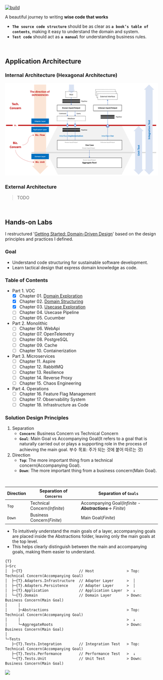 [![build](https://github.com/hhko/better-code-with-ddd/actions/workflows/build.yml/badge.svg)](https://github.com/hhko/better-code-with-ddd/actions/workflows/build.yml)

A beautiful journey to writing **wise code that works**
- **`The source code structure`** should be as clear as **`a book’s table of contents`**, making it easy to understand the domain and system.
- **`Test code`** should act as **`a manual`** for understanding business rules.

<br/>


## Application Architecture

### Internal Architecture (Hexagonal Architecture)
![hexagonal architecture](./01-architecture/part1-overview/ch04-internal-architecture/.images/Architecture.Internal.Hexagonal.png)

### External Architecture
> TODO

<br/>

## Hands-on Labs
I restructured '[Getting Started: Domain-Driven Design](https://dometrain.com/course/getting-started-domain-driven-design-ddd/?ref=dometrain-github&promo=getting-started-domain-driven-design)' based on the design principles and practices I defined.

### Goal
- Understand code structuring for sustainable software development.
- Learn tactical design that express domain knowledge as code.

### Table of Contents
- Part 1. VOC
  - [x] Chapter 01. [Domain Exploration](./03-tutorial/ddd/ch01-domain-exploration/)
  - [x] Chapter 02. [Domain Structuring](./03-tutorial/ddd/ch02-domain-structuring/)
  - [x] Chapter 03. [Usecase Exploration](./03-tutorial/ddd/ch03-usecase-exploration/)
  - [ ] Chapter 04. Usecase Pipeline
  - [ ] Chapter 05. Cucumber
- Part 2. Monolithic
  - [ ] Chapter 06. WebApi
  - [ ] Chapter 07. OpenTelemetry
  - [ ] Chapter 08. PostgreSQL
  - [ ] Chapter 09. Cache
  - [ ] Chapter 10. Containerization
- Part 3. Microservices
  - [ ] Chapter 11. Aspire
  - [ ] Chapter 12. RabbitMQ
  - [ ] Chapter 13. Resilience
  - [ ] Chapter 14. Reverse Proxy
  - [ ] Chapter 15. Chaos Engineering
- Part 4. Operations
  - [ ] Chapter 16. Feature Flag Management
  - [ ] Chapter 17. Observability System
  - [ ] Chapter 18. Infrastructure as Code

### Solution Design Principles

1. Separation
   - **`Concern`**: Business Concern vs Technical Concern
   - **`Goal`**: Main Goal vs Accompanying Goal(It refers to a goal that is naturally carried out or plays a supporting role in the process of achieving the main goal. 부수 목표: 주가 되는 것에 붙어 따르는 것)
1. Direction
   - **`Top`**: The more important thing from a technical concern(Accompanying Goal).
   - **`Down`**: The more important thing from a business concern(Main Goal).

<br/>

| Direction | Separation of `Concerns`      | Separation of `Goals`                                         |
| ---       | ---                           | ---                                                           |
| `Top`     | Technical Concern(_Infinite_) | Accompanying Goal(_Infinite_ -**_Abstractions_**-> _Finite_)  |
| `Down`    | Business Concern(_Finite_)    | Main Goal(_Finite_)                                           |

- To intuitively understand the main goals of a layer, accompanying goals are placed inside the Abstractions folder, leaving only the main goals at the top level.
- This helps clearly distinguish between the main and accompanying goals, making them easier to understand.

```shell
{T}
├─Src
│  ├─{T}                          // Host               > Top: Technical Concern(Accompanying Goal)
│  ├─{T}.Adapters.Infrastructure  // Adapter Layer      >  │
│  ├─{T}.Adapters.Persistence     // Adapter Layer      >  │
│  ├─{T}.Application              // Application Layer  >  ↓
│  └─{T}.Domain                   // Domain Layer       > Down: Business Concern(Main Goal)
│     │
│     ├─Abstractions                                    > Top: Technical Concern(Accompanying Goal)
│     │                                                 >  ↓
│     └─AggregateRoots                                  > Down: Business Concern(Main Goal)
│
└─Tests
   ├─{T}.Tests.Integration        // Integration Test   > Top: Technical Concern(Accompanying Goal)
   ├─{T}.Tests.Performance        // Performance Test   >  ↓
   └─{T}.Tests.Unit               // Unit Test          > Down: Business Concern(Main Goal)
```

![](./03-tutorial/ddd/.images/SolutionDesignExample.png)
